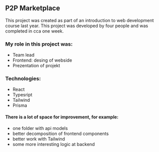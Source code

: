 ## P2P Marketplace
This project was created as part of an introduction to web development course last year. This project was developed by four people and was completed in cca one week.

### My role in this project was:
- Team lead
- Frontend: desing of webside
- Prezentation of projekt

### Technologies:
- React
- Typesript
- Tailwind
- Prisma

#### There is a lot of space for improvement, for example:
- one folder with api models
- better decomposition of frontend components
- better work with Tailwind
- some more interesting logic at backend

